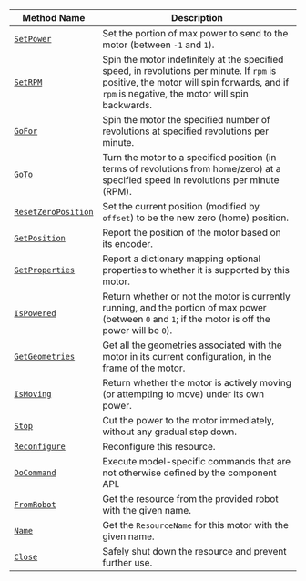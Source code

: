 <!-- prettier-ignore -->
| Method Name | Description |
| ----------- | ----------- |
| [`SetPower`](/components/motor/#setpower) | Set the portion of max power to send to the motor (between `-1` and `1`). |
| [`SetRPM`](/components/motor/#setrpm) | Spin the motor indefinitely at the specified speed, in revolutions per minute. If `rpm` is positive, the motor will spin forwards, and if `rpm` is negative, the motor will spin backwards. |
| [`GoFor`](/components/motor/#gofor) | Spin the motor the specified number of revolutions at specified revolutions per minute. |
| [`GoTo`](/components/motor/#goto) | Turn the motor to a specified position (in terms of revolutions from home/zero) at a specified speed in revolutions per minute (RPM). |
| [`ResetZeroPosition`](/components/motor/#resetzeroposition) | Set the current position (modified by `offset`) to be the new zero (home) position. |
| [`GetPosition`](/components/motor/#getposition) | Report the position of the motor based on its encoder. |
| [`GetProperties`](/components/motor/#getproperties) | Report a dictionary mapping optional properties to whether it is supported by this motor. |
| [`IsPowered`](/components/motor/#ispowered) | Return whether or not the motor is currently running, and the portion of max power (between `0` and `1`; if the motor is off the power will be `0`). |
| [`GetGeometries`](/components/motor/#getgeometries) | Get all the geometries associated with the motor in its current configuration, in the frame of the motor. |
| [`IsMoving`](/components/motor/#ismoving) | Return whether the motor is actively moving (or attempting to move) under its own power. |
| [`Stop`](/components/motor/#stop) | Cut the power to the motor immediately, without any gradual step down. |
| [`Reconfigure`](/components/motor/#reconfigure) | Reconfigure this resource. |
| [`DoCommand`](/components/motor/#docommand) | Execute model-specific commands that are not otherwise defined by the component API. |
| [`FromRobot`](/components/motor/#fromrobot) | Get the resource from the provided robot with the given name. |
| [`Name`](/components/motor/#name) | Get the `ResourceName` for this motor with the given name. |
| [`Close`](/components/motor/#close) | Safely shut down the resource and prevent further use. |
